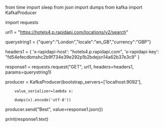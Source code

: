  from time import sleep
 from json import dumps
 from kafka import KafkaProducer

 import requests

 url1 = "https://hotels4.p.rapidapi.com/locations/v2/search"

 querystring1 = {"query":"London","locale":"en_GB","currency":"GBP"}

 headers1 = {
     'x-rapidapi-host': "hotels4.p.rapidapi.com",
     'x-rapidapi-key': "fd54efecdbmshc2b9f734e39e292p1b2bdejsn14a62b37e3c9"
}

response1 = requests.request("GET", url1, headers=headers1, params=querystring1)


producer = KafkaProducer(bootstrap_servers=['localhost:9092'],
        
        value_serializer=lambda x:
        
        dumps(x).encode('utf-8'))


producer.send("Best", value=response1.json())

print(response1.text)

